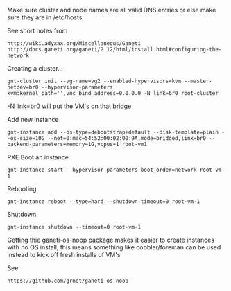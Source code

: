 Make sure cluster and node names are all valid DNS entries or else make sure they are in /etc/hosts

See short notes from

    http://wiki.adyxax.org/Miscellaneous/Ganeti
    http://docs.ganeti.org/ganeti/2.12/html/install.html#configuring-the-network

Creating a cluster...

    gnt-cluster init --vg-name=vg2 --enabled-hypervisors=kvm --master-netdev=br0 --hypervisor-parameters kvm:kernel_path='',vnc_bind_address=0.0.0.0 -N link=br0 root-cluster

-N link=br0 will put the VM's on that bridge

Add new instance

    gnt-instance add --os-type=debootstrap+default --disk-template=plain --os-size=10G --net=0:mac=54:52:00:02:00:9A,mode=bridged,link=br0 --backend-parameters=memory=1G,vcpus=1 root-vm1

PXE Boot an instance

    gnt-instance start --hypervisor-parameters boot_order=network root-vm-1

Rebooting

    gnt-instance reboot --type=hard --shutdown-timeout=0 root-vm-1

Shutdown

    gnt-instance shutdown --timeout=0 root-vm-1

Getting thie ganeti-os-noop package makes it easier to create instances with no OS install, this means something like cobbler/foreman can be used instead to kick off fresh installs of VM's

See

    https://github.com/grnet/ganeti-os-noop
